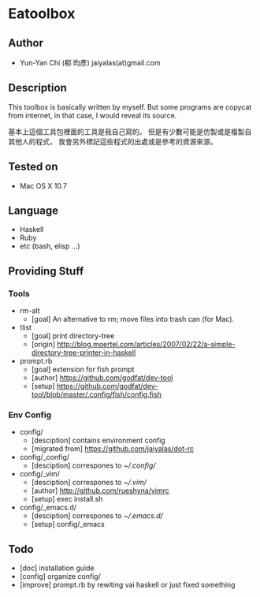 # Eatoolbox

## Author

  * Yun-Yan Chi (郗 昀彥) jaiyalas(at)gmail.com

## Description
 
  This toolbox is basically written by myself. 
  But some programs are copycat from internet, 
  in that case, I would reveal its source.

  基本上這個工具包裡面的工具是我自己寫的。
  但是有少數可能是仿製或是複製自其他人的程式，
  我會另外標記這些程式的出處或是參考的資源來源。

## Tested on

  * Mac OS X 10.7

## Language

  * Haskell
  * Ruby
  * etc (bash, elisp ...)

## Providing Stuff

### Tools
  
  * rm-alt
    - [goal] An alternative to rm; move files into trash can (for Mac). 
  * tlist
    - [goal] print directory-tree
    - [origin] <http://blog.moertel.com/articles/2007/02/22/a-simple-directory-tree-printer-in-haskell>  
  * prompt.rb
    - [goal] extension for fish prompt
    - [author] <https://github.com/godfat/dev-tool>
    - [setup] <https://github.com/godfat/dev-tool/blob/master/.config/fish/config.fish> 

### Env Config

  * config/
    - [desciption] contains environment config
    - [migrated from] <https://github.com/jaiyalas/dot-rc>
  * config/\_config/
    - [desciption] correspones to *~/.config/*
  * config/\_vim/
    - [desciption] correspones to *~/.vim/*
    - [author] <http://github.com/rueshyna/vimrc>
    - [setup] exec install.sh
  * config/\_emacs.d/
    - [desciption] correspones to *~/.emacs.d/*
    - [setup] config/\_emacs

## Todo

  * [doc] installation guide
  * [config] organize config/
  * [improve] prompt.rb by rewiting vai haskell or just fixed something 
